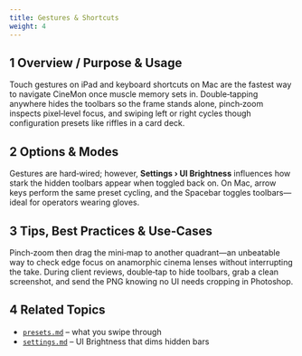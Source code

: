 ```yaml
---
title: Gestures & Shortcuts
weight: 4
---
```


## 1  Overview / Purpose & Usage
Touch gestures on iPad and keyboard shortcuts on Mac are the fastest way to navigate CineMon once muscle memory sets in.  Double‑tapping anywhere hides the toolbars so the frame stands alone, pinch‑zoom inspects pixel‑level focus, and swiping left or right cycles though configuration presets like riffles in a card deck.

## 2  Options & Modes
Gestures are hard‑wired; however, **Settings › UI Brightness** influences how stark the hidden toolbars appear when toggled back on.  On Mac, arrow keys perform the same preset cycling, and the Spacebar toggles toolbars—ideal for operators wearing gloves.

## 3  Tips, Best Practices & Use‑Cases
Pinch‑zoom then drag the mini‑map to another quadrant—an unbeatable way to check edge focus on anamorphic cinema lenses without interrupting the take.  During client reviews, double‑tap to hide toolbars, grab a clean screenshot, and send the PNG knowing no UI needs cropping in Photoshop.

## 4  Related Topics
* [`presets.md`](presets.md) – what you swipe through
* [`settings.md`](settings.md) – UI Brightness that dims hidden bars

